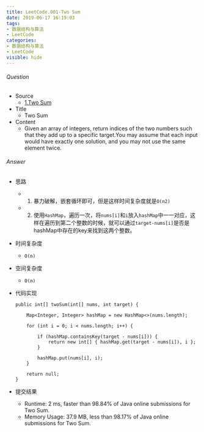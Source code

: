 ```yaml
---
title: LeetCode.001-Two Sum
date: 2019-06-17 16:19:03
tags:
- 数据结构与算法
- LeetCode
categories:
- 数据结构与算法
- LeetCode
visible: hide
---
```

###### Question
- Source
	- [1.Two Sum](https://leetcode.com/problems/two-sum/)
- Title
	- Two Sum
- Content
	- Given an array of integers, return indices of the two numbers such that they add up to a specific target.You may assume that each input would have exactly one solution, and you may not use the same element twice.

<!--more-->
###### Answer
- 思路
	- 1. 暴力破解，嵌套循环即可，但是这样时间复杂度就是`O(n2)`
	- 2. 使用`HashMap`，遍历一次，将`nums[i]`和`i`放入`hashMap`中一一对应，这样在遍历到第二个整数的时候，就可以通过`target-nums[i]`是否是hashMap中存在的key来找到这两个整数。
- 时间复杂度
	- `O(n)`
- 空间复杂度
	- `O(n)`
- 代码实现

	```
	public int[] twoSum(int[] nums, int target) {

        Map<Integer, Integer> hashMap = new HashMap<>(nums.length);

        for (int i = 0; i < nums.length; i++) {

            if (hashMap.containsKey(target - nums[i])) {
                return new int[] { hashMap.get(target - nums[i]), i };
            }

            hashMap.put(nums[i], i);
        }

        return null;
    }
	```
- 提交结果
	- Runtime: 2 ms, faster than 98.84% of Java online submissions for Two Sum.
	- Memory Usage: 37.9 MB, less than 98.17% of Java online submissions for Two Sum.	
